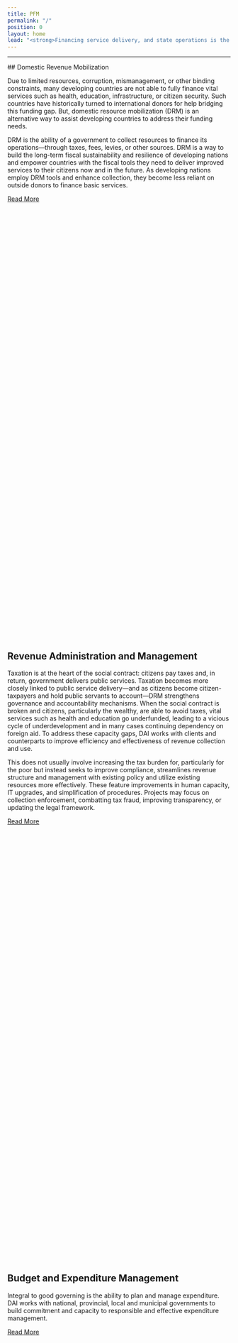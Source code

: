 ```yaml
---
title: PFM
permalink: "/"
position: 0
layout: home
lead: "<strong>Financing service delivery, and state operations is the core of good governance.</strong> DAI works with clients around the world to collect and utilize resources in the most efficient and effective ways. This includes a sound management of the budget planning and allocation process as well as streamlined and effective revenue generation and administration."
---
```

<hr>
## Domestic Revenue Mobilization

Due to limited resources, corruption, mismanagement, or other binding constraints, many developing countries are not able to fully finance vital services such as health, education, infrastructure, or citizen security. Such countries have historically turned to international donors for help bridging this funding gap. But, domestic resource mobilization (DRM) is an alternative way to assist developing countries to address their funding needs. 

<div class="infogram-embed" data-id="pfm-2927171960897" data-type="interactive" data-title="PFM"></div><script>!function(e,t,s,i){var n="InfogramEmbeds",o=e.getElementsByTagName("script"),d=o[0],r=/^http:/.test(e.location)?"http:":"https:";if(/^\/{2}/.test(i)&&(i=r+i),window[n]&&window[n].initialized)window[n].process&&window[n].process();else if(!e.getElementById(s)){var a=e.createElement("script");a.async=1,a.id=s,a.src=i,d.parentNode.insertBefore(a,d)}}(document,0,"infogram-async","//e.infogr.am/js/dist/embed-loader-min.js");</script>

DRM is the ability of a government to collect resources to finance its operations—through taxes, fees, levies, or other sources. DRM is a way to build the long-term fiscal sustainability and resilience of developing nations and empower countries with the fiscal tools they need to deliver improved services to their citizens now and in the future. As developing nations employ DRM tools and enhance collection, they become less reliant on outside donors to finance basic services. 

<a href="/domestic-revenue-mobilization" class="primary-block--button solution" target="blank">Read More<svg class="redirect" viewBox="0 0 36 70" preserveAspectRatio="xMinYMax meet"><use xlink:href="#redirect"></use></svg></a>

## Revenue Administration and Management

Taxation is at the heart of the social contract: citizens pay taxes and, in return, government delivers public services. Taxation becomes more closely linked to public service delivery—and as citizens become citizen-taxpayers and hold public servants to account—DRM strengthens governance and accountability mechanisms. When the social contract is broken and citizens, particularly the wealthy, are able to avoid taxes, vital services such as health and education go underfunded, leading to a vicious cycle of underdevelopment and in many cases continuing dependency on foreign aid. To address these capacity gaps, DAI works with clients and counterparts to improve efficiency and effectiveness of revenue collection and use. 

<script id="infogram_0_e_filing_soars_in_philippines_fueling_tax_revenue_growth" title="E-Filing Soars in Philippines, Fueling Tax-Revenue Growth" src="//e.infogr.am/js/dist/embed.js?aeO" type="text/javascript"></script>

This does not usually involve increasing the tax burden for, particularly for the poor but instead seeks to improve compliance, streamlines revenue structure and management with existing policy and utilize existing resources more effectively. These feature improvements in human capacity, IT upgrades, and simplification of procedures. Projects may focus on collection enforcement, combatting tax fraud, improving transparency, or updating the legal framework.  

<a href="/revenue-administration-and-management" class="primary-block--button solution" target="blank">Read More<svg class="redirect" viewBox="0 0 36 70" preserveAspectRatio="xMinYMax meet"><use xlink:href="#redirect"></use></svg></a>

## Budget and Expenditure Management

Integral to good governing is the ability to plan and manage expenditure.  DAI works with national, provincial, local and municipal governments to build commitment and capacity to responsible and effective expenditure management.

<script id="infogram_0_creating_fiscal_space_in_the_philippines" title="Creating Fiscal Space* in the Philippines" src="//e.infogr.am/js/dist/embed.js?YSq" type="text/javascript"></script>

<a href="/budget-and-expenditure-management" class="primary-block--button solution" target="blank">Read More<svg class="redirect" viewBox="0 0 36 70" preserveAspectRatio="xMinYMax meet"><use xlink:href="#redirect"></use></svg></a>
